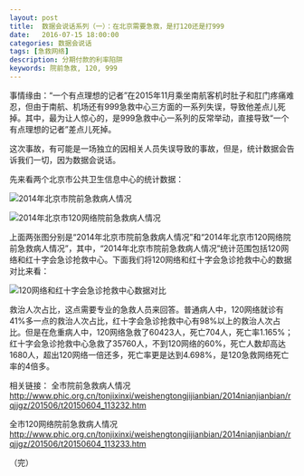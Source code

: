 ```yaml
---
layout: post
title:  数据会说话系列（一）：在北京需要急救，是打120还是打999
date:   2016-07-15 18:00:00
categories: 数据会说话
tags: [急救网络]
description: 分期付款的利率陷阱
keywords: 院前急救, 120, 999
---
```


事情缘由：“一个有点理想的记者”在2015年11月乘坐南航客机时肚子和肛门疼痛难忍，但由于南航、机场还有999急救中心三方面的一系列失误，导致他差点儿死掉。其中，最为让人惊心的，是999急救中心一系列的反常举动，直接导致“一个有点理想的记者”差点儿死掉。

这次事故，有可能是一场独立的因相关人员失误导致的事故，但是，统计数据会告诉我们一切，因为数据会说话。

先来看两个北京市公共卫生信息中心的统计数据：

![2014年北京市院前急救病人情况](http://upload-images.jianshu.io/upload_images/1428493-9b7e2f52031a2510?imageMogr2/auto-orient/strip%7CimageView2/2/w/1240)

![2014年北京市120网络院前急救病人情况](http://upload-images.jianshu.io/upload_images/1428493-c8c8c99c18fb6a95?imageMogr2/auto-orient/strip%7CimageView2/2/w/1240)

上面两张图分别是“2014年北京市院前急救病人情况”和“2014年北京市120网络院前急救病人情况”，其中，“2014年北京市院前急救病人情况”统计范围包括120网络和红十字会急诊抢救中心。下面我们将120网络和红十字会急诊抢救中心的数据对比来看：

![120网络和红十字会急诊抢救中心数据对比](http://upload-images.jianshu.io/upload_images/1428493-e9c3d7cc8af33ba8?imageMogr2/auto-orient/strip%7CimageView2/2/w/1240)

救治人次占比，这点需要专业的急救人员来回答。普通病人中，120网络就诊有41%多一点的救治人次占比，红十字会急诊抢救中心有98%以上的救治人次占比。但是在危重病人中，120网络急救了60423人，死亡704人，死亡率1.165%；红十字会急诊抢救中心急救了35760人，不到120网络的60%，死亡人数却高达1680人，超出120网络一倍还多，死亡率更是达到4.698%，是120急救网络死亡率的4倍多。

相关链接：
全市院前急救病人情况
http://www.phic.org.cn/tonjixinxi/weishengtongjijianbian/2014nianjianbian/rqjjgz/201506/t20150604_113232.htm

全市120网络院前急救病人情况
http://www.phic.org.cn/tonjixinxi/weishengtongjijianbian/2014nianjianbian/rqjjgz/201506/t20150604_113233.htm

（完）
